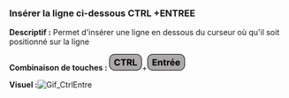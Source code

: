 ### Insérer la ligne ci-dessous CTRL +ENTREE


**Descriptif :** Permet d'insérer une ligne en dessous du curseur où qu'il soit positionné sur la ligne

**Combinaison de touches :** ![Ctrl](../touches/CTRL.png)+![Entrée](../touches/ENTREE.png)

**Visuel :**![Gif_CtrlEntre](gifs/CtrlEntre.gif)
